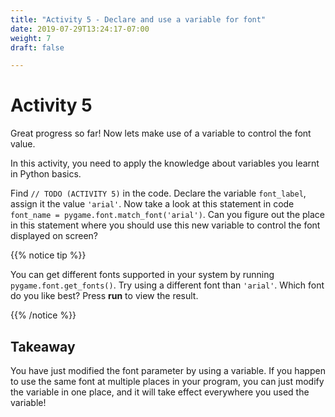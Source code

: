 ```yaml
---
title: "Activity 5 - Declare and use a variable for font"
date: 2019-07-29T13:24:17-07:00
weight: 7
draft: false

---
```


# Activity 5
Great progress so far! Now lets make use of a variable to control the font value. 

In this activity, you need to apply the knowledge about variables you learnt in Python basics. 

Find `// TODO (ACTIVITY 5)` in the code. Declare the variable `font_label`, assign it the value `'arial'`. Now take a look at this statement in code `font_name = pygame.font.match_font('arial')`. Can you figure out the place in this statement where you should use this new variable to control the font displayed on screen? 

{{% notice tip %}}

You can get different fonts supported in your system by running `pygame.font.get_fonts()`. Try using a different font than `'arial'`. Which font do you like best? Press **run** to view the result.

{{% /notice %}}

## Takeaway 
You have just modified the font parameter by using a variable. If you happen to use the same font at multiple places in your program, you can just modify the variable in one place, and it will take effect everywhere you used the variable!